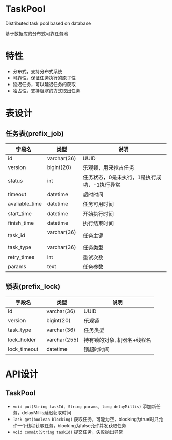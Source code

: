 # TaskPool
Distributed task pool based on database

基于数据库的分布式可靠任务池

# 特性
- 分布式，支持分布式系统
- 可靠性，保证任务执行的原子性
- 延迟任务，可以延迟任务的获取
- 独占性，支持阻塞的方式取出任务

# 表设计

## 任务表(prefix_job)

字段名    |  类型   | 说明
---------|---------|----------
id       |  varchar(36) | UUID
version  | bigint(20)   | 乐观锁，用来抢占任务
status   | int          | 任务状态，0是未执行，1是执行成功，-1执行异常
timeout  |  datetime   | 超时时间
avaliable_time | datetime | 任务可用时间
start_time |datetime  | 开始执行时间
finish_time | datetime | 执行结束时间
task_id   |  varchar(36)   | 任务主键
task_type |  varchar(36) | 任务类型
retry_times | int  | 重试次数
params      | text | 任务参数

## 锁表(prefix_lock)

字段名    |  类型   | 说明
---------|---------|----------
id       | varchar(36) | UUID
version  | bigint(20)  | 乐观锁
task_type | varchar(36) | 任务类型
lock_holder    | varchar(255) | 持有锁的对象, 机器名+线程名
lock_timeout   | datetime     | 锁超时时间


# API设计

## TaskPool

- `void put(String taskId, String params, long delayMillis)` 添加新任务，delayMillis延迟获取时间
- `Task get(boolean blocking)` 获取任务，可能为空，blocking为true时只允许一个线程获取任务，blocking为false允许并发获取任务
- `void commit(String taskId)` 提交任务，失败抛出异常

